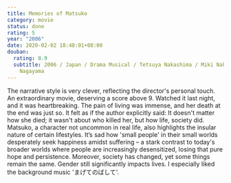 ```yaml
---
title: Memories of Matsuko
category: movie
status: done
rating: 5
year: "2006"
date: 2020-02-02 18:48:01+08:00
douban:
  rating: 8.9
  subtitle: 2006 / Japan / Drama Musical / Tetsuya Nakashima / Miki Nakatani, Eita
    Nagayama
---
```


The narrative style is very clever, reflecting the director's personal touch. An extraordinary movie, deserving a score above 9. Watched it last night, and it was heartbreaking. The pain of living was immense, and her death at the end was just so. It felt as if the author explicitly said: It doesn't matter how she died; it wasn't about who killed her, but how life, society did. Matsuko, a character not uncommon in real life, also highlights the insular nature of certain lifestyles. It’s sad how 'small people' in their small worlds desperately seek happiness amidst suffering – a stark contrast to today's broader worlds where people are increasingly desensitized, losing that pure hope and persistence. Moreover, society has changed, yet some things remain the same. Gender still significantly impacts lives. I especially liked the background music 'まげてのばして'.
